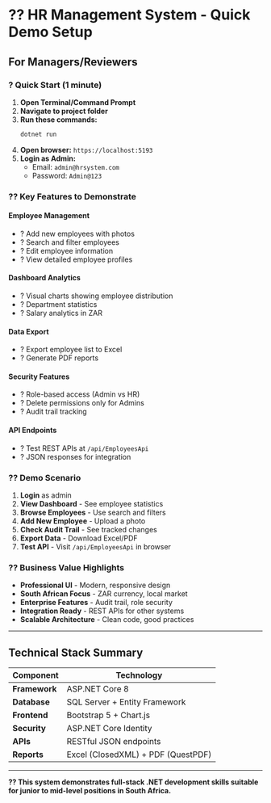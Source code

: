 # ?? HR Management System - Quick Demo Setup

## For Managers/Reviewers

### ? **Quick Start (1 minute)**

1. **Open Terminal/Command Prompt**
2. **Navigate to project folder**
3. **Run these commands:**
   ```bash
   dotnet run
   ```
4. **Open browser:** `https://localhost:5193`
5. **Login as Admin:**
   - Email: `admin@hrsystem.com`
   - Password: `Admin@123`

### ?? **Key Features to Demonstrate**

#### **Employee Management**
- ? Add new employees with photos
- ? Search and filter employees
- ? Edit employee information
- ? View detailed employee profiles

#### **Dashboard Analytics**
- ? Visual charts showing employee distribution
- ? Department statistics
- ? Salary analytics in ZAR

#### **Data Export**
- ? Export employee list to Excel
- ? Generate PDF reports

#### **Security Features**
- ? Role-based access (Admin vs HR)
- ? Delete permissions only for Admins
- ? Audit trail tracking

#### **API Endpoints**
- ? Test REST APIs at `/api/EmployeesApi`
- ? JSON responses for integration

### ?? **Demo Scenario**

1. **Login** as admin
2. **View Dashboard** - See employee statistics
3. **Browse Employees** - Use search and filters
4. **Add New Employee** - Upload a photo
5. **Check Audit Trail** - See tracked changes
6. **Export Data** - Download Excel/PDF
7. **Test API** - Visit `/api/EmployeesApi` in browser

### ?? **Business Value Highlights**

- **Professional UI** - Modern, responsive design
- **South African Focus** - ZAR currency, local market
- **Enterprise Features** - Audit trail, role security
- **Integration Ready** - REST APIs for other systems
- **Scalable Architecture** - Clean code, good practices

---

## Technical Stack Summary

| Component | Technology |
|-----------|------------|
| **Framework** | ASP.NET Core 8 |
| **Database** | SQL Server + Entity Framework |
| **Frontend** | Bootstrap 5 + Chart.js |
| **Security** | ASP.NET Core Identity |
| **APIs** | RESTful JSON endpoints |
| **Reports** | Excel (ClosedXML) + PDF (QuestPDF) |

---

**?? This system demonstrates full-stack .NET development skills suitable for junior to mid-level positions in South Africa.**